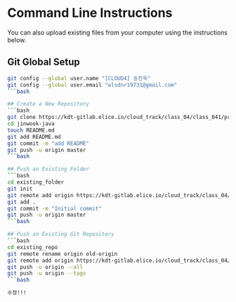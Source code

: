 # Command Line Instructions

You can also upload existing files from your computer using the instructions below.

## Git Global Setup
```bash
git config --global user.name "[CLOUD4] 송진욱"
git config --global user.email "wlsdnr19731@gmail.com"
```bash

## Create a New Repository
```bash
git clone https://kdt-gitlab.elice.io/cloud_track/class_04/class_041/project/jinwook-java.git
cd jinwook-java
touch README.md
git add README.md
git commit -m "add README"
git push -u origin master
```bash

## Push an Existing Folder
```bash
cd existing_folder
git init
git remote add origin https://kdt-gitlab.elice.io/cloud_track/class_04/class_041/project/jinwook-java.git
git add .
git commit -m "Initial commit"
git push -u origin master
```bash

## Push an Existing Git Repository
```bash
cd existing_repo
git remote rename origin old-origin
git remote add origin https://kdt-gitlab.elice.io/cloud_track/class_04/class_041/project/jinwook-java.git
git push -u origin --all
git push -u origin --tags
```bash

수정!!!
